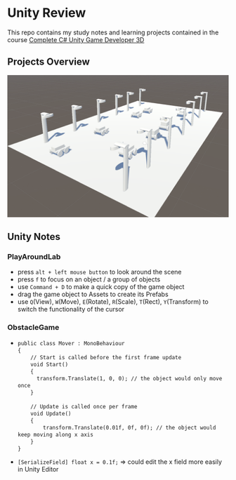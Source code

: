 # Unity Review

This repo contains my study notes and learning projects contained in the course [Complete C# Unity Game Developer 3D](https://www.udemy.com/course/unitycourse2/)

## Projects Overview

![PlayAroundLab](./PlayAround.png)

## Unity Notes

### PlayAroundLab

- press `alt + left mouse button` to look around the scene
- press `f` to focus on an object / a group of objects
- use `Command + D` to make a quick copy of the game object
- drag the game object to Assets to create its Prefabs
- use `Q`(View), `W`(Move), `E`(Rotate), `R`(Scale), `T`(Rect), `Y`(Transform) to switch the functionality of the cursor

### ObstacleGame

- ```
  public class Mover : MonoBehaviour
  {
      // Start is called before the first frame update
      void Start()
      {
        transform.Translate(1, 0, 0); // the object would only move once
      }

      // Update is called once per frame
      void Update()
      {
          transform.Translate(0.01f, 0f, 0f); // the object would keep moving along x axis
      }
  }
  ```

- `[SerializeField] float x = 0.1f;` => could edit the x field more easily in Unity Editor
